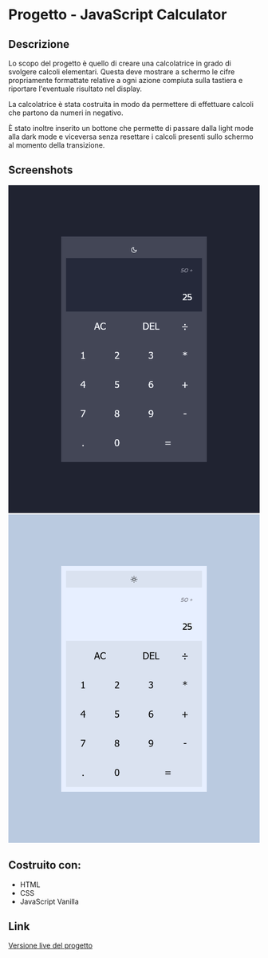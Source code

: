 # Progetto - JavaScript Calculator

## Descrizione

Lo scopo del progetto è quello di creare una calcolatrice in grado di svolgere calcoli elementari. Questa deve mostrare a schermo le cifre propriamente formattate relative a ogni azione compiuta sulla tastiera e riportare l'eventuale risultato nel display. 

La calcolatrice è stata costruita in modo da permettere di effettuare calcoli che partono da numeri in negativo.
 
È stato inoltre inserito un bottone che permette di passare dalla light mode alla dark mode e viceversa senza resettare i calcoli presenti sullo schermo al momento della transizione.

## Screenshots

![darkmode](./images/darkmode.png)
![lightmode](./images/lightmode.png)

## Costruito con:

- HTML
- CSS
- JavaScript Vanilla

## Link

[Versione live del progetto](https://paciott.github.io/JS-Calculator/)